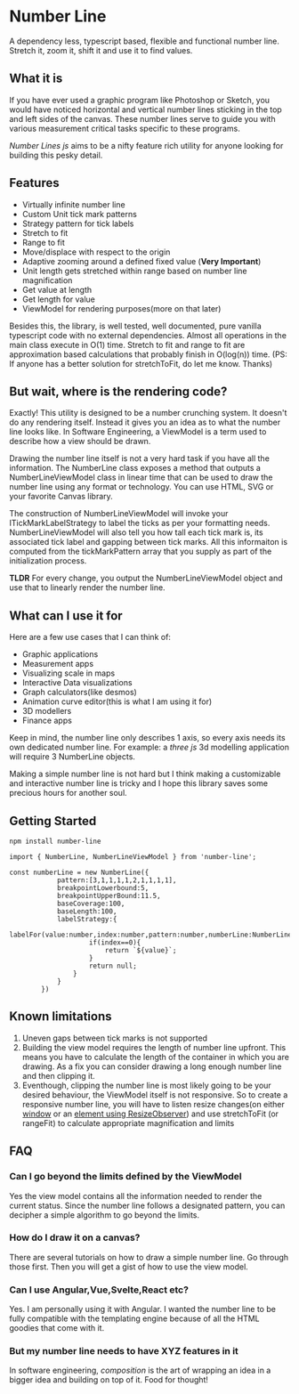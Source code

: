 # Number Line
A dependency less, typescript based, flexible and functional number line. Stretch it, zoom it, shift it and use it to find values.

## What it is
If you have ever used a graphic program like Photoshop or Sketch, you would have noticed horizontal and vertical number lines sticking in the top and left sides of the canvas. These number lines serve to guide you with various measurement critical tasks specific to these programs.

_Number Lines js_ aims to be a nifty feature rich utility for anyone looking for building this pesky detail.

## Features

* Virtually infinite number line
* Custom Unit tick mark patterns
* Strategy pattern for tick labels
* Stretch to fit
* Range to fit
* Move/displace with respect to the origin
* Adaptive zooming around a defined fixed value (__Very Important__)
* Unit length gets stretched within range based on number line magnification
* Get value at length
* Get length for value
* ViewModel for rendering purposes(more on that later)

Besides this, the library, is well tested, well documented, pure vanilla typescript code with no external dependencies. Almost all operations in the main class execute in O(1) time. Stretch to fit and range to fit are approximation based calculations that probably finish in O(log(n)) time. (PS: If anyone has a better solution for stretchToFit, do let me know. Thanks)

## But wait, where is the rendering code?

Exactly! This utility is designed to be a number crunching system. It doesn't do any rendering itself. Instead it gives you an idea as to what the number line looks like. In Software Engineering, a ViewModel is a term used to describe how a view should be drawn. 

Drawing the number line itself is not a very hard task if you have all the information. The NumberLine class exposes a method that outputs a NumberLineViewModel class in linear time that can be used to draw the number line using any format or technology. You can use HTML, SVG or your favorite Canvas library.

The construction of NumberLineViewModel will invoke your ITickMarkLabelStrategy to label the ticks as per your formatting needs. NumberLineViewModel will also tell you how tall each tick mark is, its associated tick label and gapping between tick marks. All this informaiton is computed from the tickMarkPattern array that you supply as part of the initialization process.

__TLDR__ For every change, you output the NumberLineViewModel object and use that to linearly render the number line.

## What can I use it for

Here are a few use cases that I can think of:

 * Graphic applications
 * Measurement apps
 * Visualizing scale in maps
 * Interactive Data visualizations
 * Graph calculators(like desmos)
 * Animation curve editor(this is what I am using it for)
 * 3D modellers
 * Finance apps

Keep in mind, the number line only describes 1 axis, so every axis needs its own dedicated number line. For example: a _three js_ 3d modelling application will require 3 NumberLine objects.

Making a simple number line is not hard but I think making a customizable and interactive number line is tricky and I hope this library saves some precious hours for another soul.

## Getting Started

```
npm install number-line
```

```
import { NumberLine, NumberLineViewModel } from 'number-line';

const numberLine = new NumberLine({
			pattern:[3,1,1,1,1,2,1,1,1,1],
			breakpointLowerbound:5,
			breakpointUpperBound:11.5,
			baseCoverage:100,
			baseLength:100,
			labelStrategy:{
				labelFor(value:number,index:number,pattern:number,numberLine:NumberLine):string{
					if(index==0){
						return `${value}`;
					}
					return null;
				}
			}
		})
```

## Known limitations

 1. Uneven gaps between tick marks is not supported
 2. Building the view model requires the length of number line upfront. This means you have to calculate the length of the container in which you are drawing. As a fix you can consider drawing a long enough number line and then clipping it.
 3. Eventhough, clipping the number line is most likely going to be your desired behaviour, the ViewModel itself is not responsive. So to create a responsive number line, you will have to listen resize changes(on either [window](https://developer.mozilla.org/en-US/docs/Web/API/Window/resize_event) or an [element using ResizeObserver](https://developer.mozilla.org/en-US/docs/Web/API/ResizeObserver)) and use stretchToFit (or rangeFit) to calculate appropriate magnification and limits

## FAQ

### Can I go beyond the limits defined by the ViewModel

Yes the view model contains all the information needed to render the current status. Since the number line follows a designated pattern, you can decipher a simple algorithm to go beyond the limits.

### How do I draw it on a canvas?

There are several tutorials on how to draw a simple number line. Go through those first. Then you will get a gist of how to use the view model.

### Can I use Angular,Vue,Svelte,React etc?

Yes. I am personally using it with Angular. I wanted the number line to be fully compatible with the templating engine because of all the HTML goodies that come with it. 

### But my number line needs to have XYZ features in it

In software engineering, _composition_ is the art of wrapping an idea in a bigger idea and building on top of it. Food for thought!
